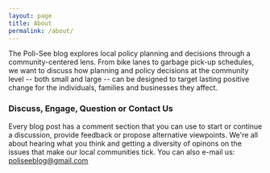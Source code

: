 ```yaml
---
layout: page
title: About
permalink: /about/
---
```


The Poli-See blog explores local policy planning and decisions through a community-centered lens. From bike lanes to garbage pick-up schedules, we want to discuss how planning and policy decisions at the community level -- both small and large -- can be designed to target lasting positive change for the individuals, families and businesses they affect.

### Discuss, Engage, Question or Contact Us

Every blog post has a comment section that you can use to start or continue a discussion, provide feedback or propose alternative viewpoints. We're all about hearing what you think and getting a diversity of opinons on the issues that make our local communities tick. You can also e-mail us: [poliseeblog@gmail.com](mailto:poliseeblog@gmail.com)
